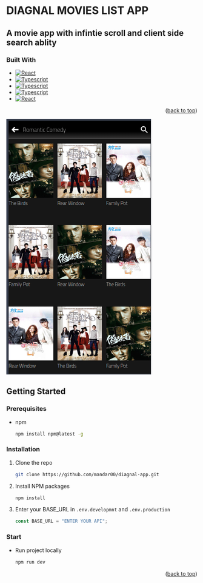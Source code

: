 <a id="readme-top"></a>

# DIAGNAL MOVIES LIST APP

## A movie app with infintie scroll and client side search ablity

### Built With

- [![React][React.js]][React-url]
- [![Typescript][Typescript]][Typescript-url]
- [![Typescript][styled-components]][styled-components-url]
- [![Typescript][redux-toolkit]][redux-toolkit-url]
- [![React][MUI]][MUI-url]

<p align="right">(<a href="#readme-top">back to top</a>)</p>

[![Product Name Screen Shot][App-screenshot]](https://diagnal-app-sigma.vercel.app/)

<!-- GETTING STARTED -->

## Getting Started

### Prerequisites

- npm
  ```sh
  npm install npm@latest -g
  ```

### Installation

1. Clone the repo
   ```sh
   git clone https://github.com/mandar00/diagnal-app.git
   ```
2. Install NPM packages
   ```sh
   npm install
   ```
3. Enter your BASE_URL in `.env.developmnt` and `.env.production`
   ```js
   const BASE_URL = "ENTER YOUR API";
   ```

### Start

- Run project locally
  ```sh
  npm run dev
  ```

<p align="right">(<a href="#readme-top">back to top</a>)</p>

[Typescript]: https://img.shields.io/badge/React-20232A?style=for-the-badge&logo=react&logoColor=61DAFB
[Typescript-url]: https://www.typescriptlang.org/
[React.js]: https://img.shields.io/badge/typescript-20232A?style=for-the-badge&logo=typescript&logoColor=61DAFB
[React-url]: https://reactjs.org/
[styled-components]: https://img.shields.io/badge/styled%20components-20232A?style=for-the-badge&logo=styled-components&logoColor=61DAFB
[styled-components-url]: https://styled-components.com/
[redux-toolkit]: https://img.shields.io/badge/redux%20toolkit-20232A?style=for-the-badge&logo=redux&logoColor=61DAFB
[redux-toolkit-url]: https://redux-toolkit.js.org/
[MUI]: https://img.shields.io/badge/MUI-20232A?style=for-the-badge&logo=mui&logoColor=61DAFB
[MUI-url]: https://mui.com/
[App-screenshot]: src/assets/images/Screenshot%20from%202024-10-10%2002-32-34.png
